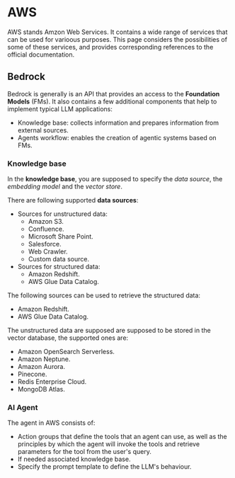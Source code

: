 # AWS

AWS stands Amzon Web Services. It contains a wide range of services that can be used for varioous purposes. This page considers the possibilities of some of these services, and provides corresponding references to the official documentation.

## Bedrock

Bedrock is generally is an API that provides an access to the **Foundation Models** (FMs). It also contains a few additional components that help to implement typical LLM applications:

- Knowledge base: collects information and prepares information from external sources.
- Agents workflow: enables the creation of agentic systems based on FMs.

### Knowledge base

In the **knowledge base**, you are supposed to specify the *data source*, the *embedding model* and the *vector store*.

There are following supported **data sources**:

- Sources for unstructured data:
    - Amazon S3.
    - Confluence.
    - Microsoft Share Point.
    - Salesforce.
    - Web Crawler.
    - Custom data source.
- Sources for structured data:
    - Amazon Redshift.
    - AWS Glue Data Catalog.

The following sources can be used to retrieve the structured data:

- Amazon Redshift.
- AWS Glue Data Catalog.

The unstructured data are supposed are supposed to be stored in the vector database, the supported ones are:

- Amazon OpenSearch Serverless.
- Amazon Neptune.
- Amazon Aurora.
- Pinecone.
- Redis Enterprise Cloud.
- MongoDB Atlas.

### AI Agent

The agent in AWS consists of:

- Action groups that define the tools that an agent can use, as well as the principles by which the agent will invoke the tools and retrieve parameters for the tool from the user's query.
- If needed associated knowledge base.
- Specify the prompt template to define the LLM's behaviour.
